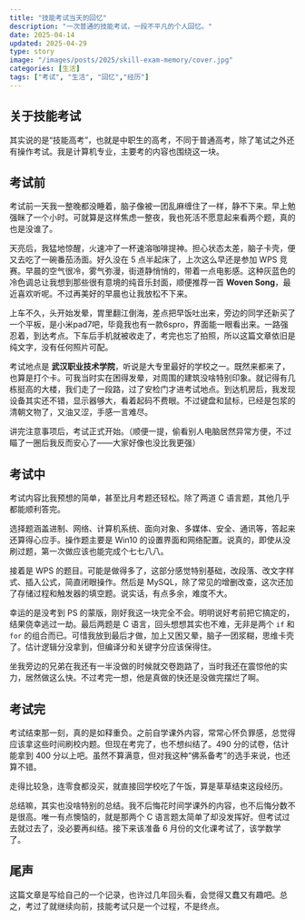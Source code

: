 ```yaml
---
title: "技能考试当天的回忆"
description: "一次普通的技能考试，一段不平凡的个人回忆。"
date: 2025-04-14
updated: 2025-04-29
type: story
image: "/images/posts/2025/skill-exam-memory/cover.jpg"
categories: [生活]
tags: ["考试", "生活", "回忆","经历"]
---
```


## 关于技能考试

其实说的是“技能高考”，也就是中职生的高考，不同于普通高考，除了笔试之外还有操作考试。我是计算机专业，主要考的内容也围绕这一块。

## 考试前

考试前一天我一整晚都没睡着，脑子像被一团乱麻缠住了一样，静不下来。早上勉强眯了一个小时。可就算是这样焦虑一整夜，我也死活不愿意起来看两个题，真的也是没谁了。

天亮后，我猛地惊醒，火速冲了一杯速溶咖啡提神。担心状态太差，脑子卡壳，便又去吃了一碗番茄汤面。好久没在 5 点半起床了，上次这么早还是参加 WPS 竞赛。早晨的空气很冷，雾气弥漫，街道静悄悄的，带着一点电影感。这种灰蓝色的冷色调总让我想到那些很有意境的纯音乐封面，顺便推荐一首 **Woven Song**，最近喜欢听呢。不过再美好的早晨也让我放松不下来。

上车不久，头开始发晕，胃里翻江倒海，差点把早饭吐出来，旁边的同学还新买了一个平板，是小米pad7吧，毕竟我也有一款6spro，界面能一眼看出来。一路强忍着，到达考点。下车后手机就被收走了，考完也忘了拍照，所以这篇文章依旧是纯文字，没有任何照片可配。

考试地点是 **武汉职业技术学院**，听说是大专里最好的学校之一。既然来都来了，也算是打个卡。可我当时实在困得发晕，对周围的建筑没啥特别印象。就记得有几栋挺高的大楼，我们走了一段路，过了安检门才进考试地点。到达机房后，我发现设备其实还不错，显示器够大，看着起码不费眼。不过键盘和鼠标，已经是包浆的清朝文物了，又油又涩，手感一言难尽。

讲完注意事项后，考试正式开始。（顺便一提，偷看别人电脑居然异常方便，不过瞄了一圈后我反而安心了——大家好像也没比我更强）

## 考试中

考试内容比我预想的简单，甚至比月考题还轻松。除了两道 C 语言题，其他几乎都能顺利答完。

选择题涵盖进制、网络、计算机系统、面向对象、多媒体、安全、通讯等，答起来还算得心应手。操作题主要是 Win10 的设置界面和网络配置。说真的，即使从没刷过题，第一次做应该也能完成个七七八八。

接着是 WPS 的题目。可能是做得多了，这部分感觉特别基础，改段落、改文字样式、插入公式，简直闭眼操作。然后是 MySQL，除了常见的增删改查，这次还加了存储过程和触发器的填空题。说实话，有点多余，难度不大。

幸运的是没考到 PS 的蒙版，刚好我这一块完全不会。明明说好考前把它搞定的，结果侥幸逃过一劫。最后两题是 C 语言，回头想想其实也不难，无非是两个 `if` 和 `for` 的组合而已。可惜我放到最后才做，加上又困又晕，脑子一团浆糊，思维卡壳了。估计逻辑分没拿到，但编译分和关键字分应该保得住。

坐我旁边的兄弟在我还有一半没做的时候就交卷跑路了，当时我还在震惊他的实力，居然做这么快。不过考完一想，他是真做的快还是没做完摆烂了啊。

## 考试完

考试结束那一刻，真的是如释重负。之前自学课外内容，常常心怀负罪感，总觉得应该拿这些时间刷校内题。但现在考完了，也不想纠结了。490 分的试卷，估计能拿到 400 分以上吧。虽然不算满意，但对我这种“佛系备考”的选手来说，也还算不错。

走得比较急，连零食都没买，就直接回学校吃了午饭，算是草草结束这段经历。

总结嘛，其实也没啥特别的总结。我不后悔花时间学课外的内容，也不后悔分数不是很高。唯一有点懊恼的，就是那两个 C 语言题太简单了却没发挥好。但考试过去就过去了，没必要再纠结。接下来该准备 6 月份的文化课考试了，该学数学了。

## 尾声

这篇文章是写给自己的一个记录，也许过几年回头看，会觉得又蠢又有趣吧。总之，考过了就继续向前，技能考试只是一个过程，不是终点。
